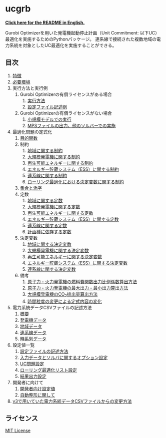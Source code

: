 # ucgrb

**[Click here for the README in English.](README_EN.md)**

Gurobi Optimizerを用いた発電機起動停止計画（Unit Commitment: 以下UC）最適化を実施するためのPythonパッケージ。
連系線で接続された複数地域の電力系統を対象としたUC最適化を実施することができる。


## 目次

1. [特徴](docs/01_feature.md)
2. [必要環境](docs/02_requirement.md)
3. 実行方法と実行例
   1. Gurobi Optimizerの有償ライセンスがある場合
      1. [実行方法](docs/03_01_run_with_licence/01_run.md)
      2. [設定ファイル記述例](docs/03_01_run_with_licence/02_example.md)
   2. Gurobi Optimizerの有償ライセンスがない場合
      1. [小規模モデルでの実行](docs/03_02_run_without_licence/01_run.md)
      2. [MPSファイルの出力、他のソルバーでの実施](docs/03_02_run_without_licence/02_mps.md)
4. 最適化問題の定式化
   1. [目的関数](docs/04_formulation/01_objective_function.md)
   2. 制約
      1. [地域に関する制約](docs/04_formulation/02_constraint/01_area.md)
      2. [大規模発電機に関する制約](docs/04_formulation/02_constraint/02_generation.md)
      3. [再生可能エネルギーに関する制約](docs/04_formulation/02_constraint/03_re.md)
      4. [エネルギー貯蔵システム（ESS）に関する制約](docs/04_formulation/02_constraint/04_ess.md)
      5. [連系線に関する制約](docs/04_formulation/02_constraint/05_tie.md)
      6. [ローリング最適化における決定変数に関する制約](docs/04_formulation/02_constraint/06_inheritance.md)
   3. [集合と添字](docs/04_formulation/03_set_and_index.md)
   4. 定数
      1. [地域に関する定数](docs/04_formulation/04_parameter/01_area.md)
      2. [大規模発電機に関する定数](docs/04_formulation/04_parameter/02_generator.md)
      3. [再生可能エネルギーに関する定数](docs/04_formulation/04_parameter/03_re.md)
      4. [エネルギー貯蔵システム（ESS）に関する定数](docs/04_formulation/04_parameter/04_ess.md)
      5. [連系線に関する定数](docs/04_formulation/04_parameter/05_tie.md)
      6. [計画種に依存する定数](docs/04_formulation/04_parameter/06_depend_on_scheduling_kind.md)
   5. 決定変数
      1. [地域に関する決定変数](docs/04_formulation/05_variable/01_area.md)
      2. [大規模発電機に関する決定変数](docs/04_formulation/05_variable/02_geneation.md)
      3. [再生可能エネルギーに関する決定変数](docs/04_formulation/05_variable/03_re.md)
      4. [エネルギー貯蔵システム（ESS）に関する決定変数](docs/04_formulation/05_variable/04_ess.md)
      5. [連系線に関する決定変数](docs/04_formulation/05_variable/05_tie.md)
   6. 備考
      1. [原子力・火力発電機の燃料費関数出力比例係数算出方法](docs/04_formulation/06_appendix/01_fuel_cost.md)
      2. [原子力・火力発電機の最大出力・最小出力算出方法](docs/04_formulation/06_appendix/02_max_min_output.md)
      3. [大規模発電機のCO<sub>2</sub>排出量算出方法](docs/04_formulation/06_appendix/03_emission.md)
      4. [時間粒度の変更による定式内容の変化](docs/04_formulation/06_appendix/04_time_series_granularity.md)
5. 電力系統データCSVファイルの記述方法
   1. [概要](docs/05_csvfile/01_about.md)
   2. [発電機データ](docs/05_csvfile/02_generation.md)
   3. [地域データ](docs/05_csvfile/03_area.md)
   4. [連系線データ](docs/05_csvfile/04_tie.md)
   5. [時系列データ](docs/05_csvfile/05_timeline.md)
6. 設定値一覧
   1. [設定ファイルの記述方法](docs/06_config/01_how_to_write.md)
   2. [入力データとソルバに関するオプション設定](docs/06_config/02_input_data_and_solver.md)
   3. [UC問題設定](docs/06_config/03_unit_commitment.md)
   4. [ローリング最適化リスト設定](docs/06_config/04_rolling_optimization_list.md)
   5. [結果出力設定](docs/06_config/05_result_output.md)
7. 開発者に向けて
   1. [開発者向け設定値](docs/07_for_developer/01_config_setting.md)
   2. [自動整形に関して](docs/07_for_developer/02_formatter.md)
8. [v3で用いていた電力系統データCSVファイルからの変更方法](docs/08_how_to_modify_csvfile.md)


## ライセンス

[MIT License](LICENSE)
